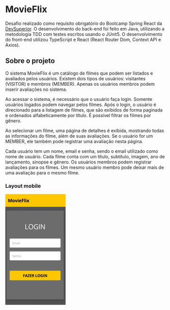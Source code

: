 # **MovieFlix**

Desafio realizado como requisito obrigatório do Bootcamp Spring React da [DevSuperior](https://devsuperior.com.br/). O desenvolvimento do back-end foi feito em Java, utilizando a metodologia TDD com testes escritos usando o JUnit5. O desenvolvimento do front-end utilizou TypeScript e React (React Router Dom, Context API e Axios).

## **Sobre o projeto**

O sistema MovieFlix é um catálogo de filmes que podem ser listados e avaliados pelos usuários. Existem dois tipos de usuários: visitantes (VISITOR) e membros (MEMBER). Apenas os usuários membros podem inserir avaliações no sistema.

Ao acessar o sistema, é necessário que o usuário faça login. Somente usuários logados podem navegar pelos filmes. Após o login, o usuário é direcionado para a listagem de filmes, que são exibidos de forma paginada e ordenados alfabeticamente por título. É possível filtrar os filmes por gênero.

Ao selecionar um filme, uma página de detalhes é exibida, mostrando todas as informações do filme, além de suas avaliações. Se o usuário for um MEMBER, ele também pode registrar uma avaliação nesta página.

Cada usuário tem um nome, email e senha, sendo o email utilizado como nome de usuário. Cada filme conta com um título, subtítulo, imagem, ano de lançamento, sinopse e gênero. Os usuários membros podem registrar avaliações para os filmes. Um mesmo usuário membro pode deixar mais de uma avaliação para o mesmo filme.

### **Layout mobile**

![Mobile 1](https://github.com/vanessa-maganhoto/assets/blob/main/cap5-bds-movieflix/versa-mobile-1.png)
